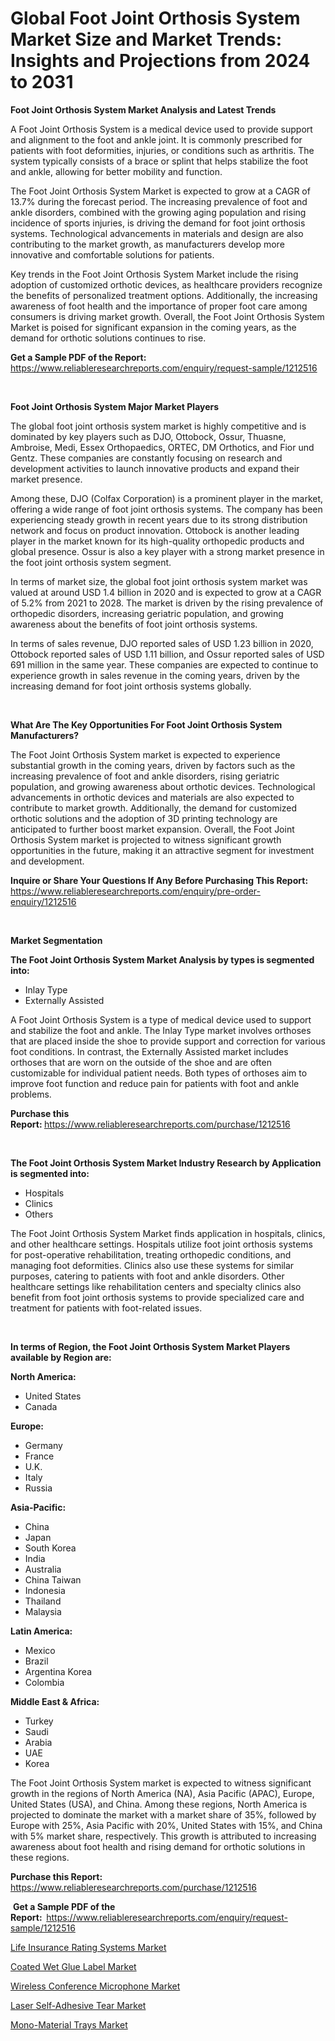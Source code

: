 <p><h1>Global Foot Joint Orthosis System Market Size and Market Trends: Insights and Projections from 2024 to 2031</h1></p><p><strong>Foot Joint Orthosis System Market Analysis and Latest Trends</strong></p>
<p><p>A Foot Joint Orthosis System is a medical device used to provide support and alignment to the foot and ankle joint. It is commonly prescribed for patients with foot deformities, injuries, or conditions such as arthritis. The system typically consists of a brace or splint that helps stabilize the foot and ankle, allowing for better mobility and function.</p><p>The Foot Joint Orthosis System Market is expected to grow at a CAGR of 13.7% during the forecast period. The increasing prevalence of foot and ankle disorders, combined with the growing aging population and rising incidence of sports injuries, is driving the demand for foot joint orthosis systems. Technological advancements in materials and design are also contributing to the market growth, as manufacturers develop more innovative and comfortable solutions for patients.</p><p>Key trends in the Foot Joint Orthosis System Market include the rising adoption of customized orthotic devices, as healthcare providers recognize the benefits of personalized treatment options. Additionally, the increasing awareness of foot health and the importance of proper foot care among consumers is driving market growth. Overall, the Foot Joint Orthosis System Market is poised for significant expansion in the coming years, as the demand for orthotic solutions continues to rise.</p></p>
<p><strong>Get a Sample PDF of the Report:&nbsp;</strong> <a href="https://www.reliableresearchreports.com/enquiry/request-sample/1212516">https://www.reliableresearchreports.com/enquiry/request-sample/1212516</a></p>
<p>&nbsp;</p>
<p><strong>Foot Joint Orthosis System Major Market Players</strong></p>
<p><p>The global foot joint orthosis system market is highly competitive and is dominated by key players such as DJO, Ottobock, Ossur, Thuasne, Ambroise, Medi, Essex Orthopaedics, ORTEC, DM Orthotics, and Fior und Gentz. These companies are constantly focusing on research and development activities to launch innovative products and expand their market presence.</p><p>Among these, DJO (Colfax Corporation) is a prominent player in the market, offering a wide range of foot joint orthosis systems. The company has been experiencing steady growth in recent years due to its strong distribution network and focus on product innovation. Ottobock is another leading player in the market known for its high-quality orthopedic products and global presence. Ossur is also a key player with a strong market presence in the foot joint orthosis system segment.</p><p>In terms of market size, the global foot joint orthosis system market was valued at around USD 1.4 billion in 2020 and is expected to grow at a CAGR of 5.2% from 2021 to 2028. The market is driven by the rising prevalence of orthopedic disorders, increasing geriatric population, and growing awareness about the benefits of foot joint orthosis systems.</p><p>In terms of sales revenue, DJO reported sales of USD 1.23 billion in 2020, Ottobock reported sales of USD 1.11 billion, and Ossur reported sales of USD 691 million in the same year. These companies are expected to continue to experience growth in sales revenue in the coming years, driven by the increasing demand for foot joint orthosis systems globally.</p></p>
<p>&nbsp;</p>
<p><strong>What Are The Key Opportunities For Foot Joint Orthosis System Manufacturers?</strong></p>
<p><p>The Foot Joint Orthosis System market is expected to experience substantial growth in the coming years, driven by factors such as the increasing prevalence of foot and ankle disorders, rising geriatric population, and growing awareness about orthotic devices. Technological advancements in orthotic devices and materials are also expected to contribute to market growth. Additionally, the demand for customized orthotic solutions and the adoption of 3D printing technology are anticipated to further boost market expansion. Overall, the Foot Joint Orthosis System market is projected to witness significant growth opportunities in the future, making it an attractive segment for investment and development.</p></p>
<p><strong>Inquire or Share Your Questions If Any Before Purchasing This Report:</strong> <a href="https://www.reliableresearchreports.com/enquiry/pre-order-enquiry/1212516">https://www.reliableresearchreports.com/enquiry/pre-order-enquiry/1212516</a></p>
<p>&nbsp;</p>
<p><strong>Market Segmentation</strong></p>
<p><strong>The Foot Joint Orthosis System Market Analysis by types is segmented into:</strong></p>
<p><ul><li>Inlay Type</li><li>Externally Assisted</li></ul></p>
<p><p>A Foot Joint Orthosis System is a type of medical device used to support and stabilize the foot and ankle. The Inlay Type market involves orthoses that are placed inside the shoe to provide support and correction for various foot conditions. In contrast, the Externally Assisted market includes orthoses that are worn on the outside of the shoe and are often customizable for individual patient needs. Both types of orthoses aim to improve foot function and reduce pain for patients with foot and ankle problems.</p></p>
<p><strong>Purchase this Report:&nbsp;</strong><a href="https://www.reliableresearchreports.com/purchase/1212516">https://www.reliableresearchreports.com/purchase/1212516</a></p>
<p>&nbsp;</p>
<p><strong>The Foot Joint Orthosis System Market Industry Research by Application is segmented into:</strong></p>
<p><ul><li>Hospitals</li><li>Clinics</li><li>Others</li></ul></p>
<p><p>The Foot Joint Orthosis System Market finds application in hospitals, clinics, and other healthcare settings. Hospitals utilize foot joint orthosis systems for post-operative rehabilitation, treating orthopedic conditions, and managing foot deformities. Clinics also use these systems for similar purposes, catering to patients with foot and ankle disorders. Other healthcare settings like rehabilitation centers and specialty clinics also benefit from foot joint orthosis systems to provide specialized care and treatment for patients with foot-related issues.</p></p>
<p>&nbsp;</p>
<p><strong>In terms of Region, the Foot Joint Orthosis System Market Players available by Region are:</strong></p>
<p>
    <p> <strong> North America: </strong>
        <ul>
            <li>United States</li>
            <li>Canada</li>
        </ul>
        </p> 
    <p> <strong> Europe: </strong>
        <ul>
            <li>Germany</li>
            <li>France</li>
            <li>U.K.</li>
            <li>Italy</li>
            <li>Russia</li>
        </ul>
        </p> 
    <p> <strong> Asia-Pacific: </strong>
        <ul>
            <li>China</li>
            <li>Japan</li>
            <li>South Korea</li>
            <li>India</li>
            <li>Australia</li>
            <li>China Taiwan</li>
            <li>Indonesia</li>
            <li>Thailand</li>
            <li>Malaysia</li>
        </ul>
        </p> 
    <p> <strong> Latin America: </strong>
        <ul>
            <li>Mexico</li>
            <li>Brazil</li>
            <li>Argentina Korea</li>
            <li>Colombia</li>
        </ul>
        </p> 
    <p> <strong> Middle East & Africa: </strong>
        <ul>
            <li>Turkey</li>
            <li>Saudi</li>
            <li>Arabia</li>
            <li>UAE</li>
            <li>Korea</li>
        </ul>
    </p>
    </p>
<p><p>The Foot Joint Orthosis System market is expected to witness significant growth in the regions of North America (NA), Asia Pacific (APAC), Europe, United States (USA), and China. Among these regions, North America is projected to dominate the market with a market share of 35%, followed by Europe with 25%, Asia Pacific with 20%, United States with 15%, and China with 5% market share, respectively. This growth is attributed to increasing awareness about foot health and rising demand for orthotic solutions in these regions.</p></p>
<p><strong>Purchase this Report: </strong><a href="https://www.reliableresearchreports.com/purchase/1212516">https://www.reliableresearchreports.com/purchase/1212516</a></p>
<p>&nbsp;<strong>Get a Sample PDF of the Report:&nbsp;&nbsp;</strong><a href="https://www.reliableresearchreports.com/enquiry/request-sample/1212516">https://www.reliableresearchreports.com/enquiry/request-sample/1212516</a></p>
<p><strong></strong></p>
<p><p><a href="https://github.com/prosalinda88/Market-Research-Report-List-3/blob/main/life-insurance-rating-systems-market.md">Life Insurance Rating Systems Market</a></p><p><a href="https://medium.com/@shivangi.reportprime/coated-wet-glue-label-market-analysis-its-cagr-market-segmentation-and-global-industry-overview-f895f6f931aa">Coated Wet Glue Label Market</a></p><p><a href="https://github.com/globismark/Market-Research-Report-List-2/blob/main/wireless-conference-microphone-market.md">Wireless Conference Microphone Market</a></p><p><a href="https://medium.com/@shivangi.reportprime/decoding-laser-self-adhesive-tear-market-metrics-market-share-trends-and-growth-patterns-dea5249ec94e">Laser Self-Adhesive Tear Market</a></p><p><a href="https://medium.com/@shivangi.reportprime/mono-material-trays-market-trends-forecast-and-competitive-analysis-to-2031-9b9127cb48ba">Mono-Material Trays Market</a></p></p>